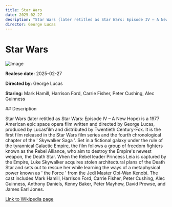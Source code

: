 ```yaml
---
title: Star Wars
date: 2025-02-27
desription: "Star Wars (later retitled as Star Wars: Episode IV – A New Hope) is a 1977 American epic space opera film written and directed by George Lucas, produced by Lucasfilm and distributed by Twentieth Century-Fox. It is the first film released in the Star Wars film series and the fourth chronological chapter of the ' Skywalker Saga '. Set in a fictional galaxy under the rule of the tyrannical Galactic Empire, the film follows a group of freedom fighters known as the Rebel Alliance, who aim to destroy the Empire's newest weapon, the Death Star. When the Rebel leader Princess Leia is captured by the Empire, Luke Skywalker acquires stolen architectural plans of the Death Star and sets out to rescue her while learning the ways of a metaphysical power known as ' the Force ' from the Jedi Master Obi-Wan Kenobi. The cast includes Mark Hamill, Harrison Ford, Carrie Fisher, Peter Cushing, Alec Guinness, Anthony Daniels, Kenny Baker, Peter Mayhew, David Prowse, and James Earl Jones."
director: George Lucas
---
```


# Star Wars
![Image](https://images.bauerhosting.com/legacy/empire-images/features/57641535823490d06264a8e0/A-New-Hope.jpg?auto=format&amp;w=1440&amp;q=80)

<p><strong>Realese date:</strong> 2025-02-27</p>
<p><strong>Directed by:</strong> George Lucas</p>
<p><strong>Staring:</strong> Mark Hamill, Harrison Ford, Carrie Fisher, Peter Cushing, Alec Guinness</p>
## Description
<p>Star Wars (later retitled as Star Wars: Episode IV – A New Hope) is a 1977 American epic space opera film written and directed by George Lucas, produced by Lucasfilm and distributed by Twentieth Century-Fox. It is the first film released in the Star Wars film series and the fourth chronological chapter of the ' Skywalker Saga '. Set in a fictional galaxy under the rule of the tyrannical Galactic Empire, the film follows a group of freedom fighters known as the Rebel Alliance, who aim to destroy the Empire's newest weapon, the Death Star. When the Rebel leader Princess Leia is captured by the Empire, Luke Skywalker acquires stolen architectural plans of the Death Star and sets out to rescue her while learning the ways of a metaphysical power known as ' the Force ' from the Jedi Master Obi-Wan Kenobi. The cast includes Mark Hamill, Harrison Ford, Carrie Fisher, Peter Cushing, Alec Guinness, Anthony Daniels, Kenny Baker, Peter Mayhew, David Prowse, and James Earl Jones.</p>

<a href="https://en.wikipedia.org/wiki/Star_Wars_(film)">Link to Wikipedia page</a>

